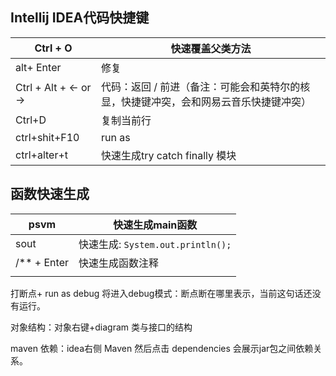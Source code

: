 ## Intellij  IDEA代码快捷键

| Ctrl + O                | 快速覆盖父类方法                                             |
| ----------------------- | ------------------------------------------------------------ |
| alt+   Enter            | 修复                                                         |
| Ctrl +  Alt  +  ← or  → | 代码：返回 /  前进（备注：可能会和英特尔的核显，快捷键冲突，会和网易云音乐快捷键冲突） |
| Ctrl+D                  | 复制当前行                                                   |
| ctrl+shit+F10           | run as                                                       |
| ctrl+alter+t            | 快速生成try catch finally 模块                               |



## 函数快速生成

| psvm        | 快速生成main函数                  |
| ----------- | --------------------------------- |
| sout        | 快速生成: `System.out.println();` |
| /** + Enter | 快速生成函数注释                  |
|             |                                   |



打断点+ run as debug 将进入debug模式：断点断在哪里表示，当前这句话还没有运行。



对象结构：对象右键+diagram 类与接口的结构

maven 依赖：idea右侧 Maven  然后点击 dependencies  会展示jar包之间依赖关系。